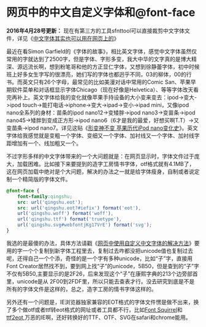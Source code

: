
# 网页中的中文自定义字体和@font-face
**2016年4月28号更新：**
现在有第三方的工具sfnttool可以直接裁剪中文字体文件，详见《[中文字体其实也可以用在网页上的](http://www.w3ctech.com/topic/85)》

最近在看Simon Garfield的《字体的故事》，相比英文字体，感觉中文字体虽然仅常用的字就达到了2500字，但是字体、字形多变，我大中华的文字真的是博大精深、源远流长啊，想到粉笔哥和他的方正显仁字体，又想到徐静蕾字体，初中时候班上好多女生字写的很漂亮，她们写的字体也都迥乎不同，03的柳体，00的行书。而英文只有26个字母，最常见的比如美漫对话中常用的Comic San、苹果早期软件菜单和对话框显示字体Chicago（现在好像是Helvetica）、等等字体改天看完再补上。英文字体给我的变化就像苹果手持设备的大小变来变去：ipod->变大->ipod touch->能打电话->iphone->变大->ipad->变小->ipad mini，又像ipod nano全系列的身材：苗条的ipod nano12->变矮胖->ipod nano3->变苗条->ipod nano45->矮胖到变成正方形->ipod nano6（6才是我的最爱，好想买啊T.T）->又变苗条->ipod nano7。详见这贴《[形变神不变 苹果历代iPod nano变化史](http://mp3.zol.com.cn/322/3222638.html)》。英文字体给我感觉就是变粗一个字体、变细又一个字体、加衬线又一个字体、加衬线字距增加有一个、线加粗又一个。

不过字形多样的中文字体带来的一个大问题就是：在网页显示时，字体文件过于庞大，加载困难。比如接下来要提到的造字工房情书字体，otf格式就有4.1MB了，这在网页加载中绝对是个大问题，解决的办法之一就是给字体瘦身，自制或者说定制一个精简版的字体文件。

```css
@font-face {
    font-family:qingshu;
    src: url('qingshu.eot');
    src: url('qingshu.eot?#iefix') format('eot'),
    url('qingshu.woff') format('woff'),
    url('qingshu.ttf') format('truetype'),
    url('qingshu.svg#webfontjKg17VrE') format('svg');
}
```

我选的是最傻的办法，具体方法请戳《[网页中使用自定义中文字体的解决方法](http://www.cnblogs.com/leer/archive/2011/07/21/font-family-define.html)》要用的字一个个复制到新字体工程里去，复制过去咋都没把unicode值也复制过去呢，还得自己一个个添，奇怪的是一个字有多种unicode，比如“子”字，直接用Font Creator居然找不到，要到网上找“子”的unicode，5B50，但是查到的“子”字不仅有5B50,主要显示的是2F26，后来发现这个“子”在康熙字典的213个边旁部首里，unicode是从&nbsp;2F00到2FDF里，所以只能去查表才行。没去研究到底是不是所有的字体文件是这样的，总之，造字工房的情书字体这样的。

另外还有一个问题是，IE浏览器独家兼容的EOT格式的字体文件愣是做不出来，换了多个做otf或者ttf转eot格式的网址或者工具都不行，比如[Font Squirrel](http://www.fontsquirrel.com)和[ttf2eot](http://ttf2eot.sebastiankippe.com),万恶的IE啊，还好转换好的TTF、OTF、SVG在safari和chrome能用。